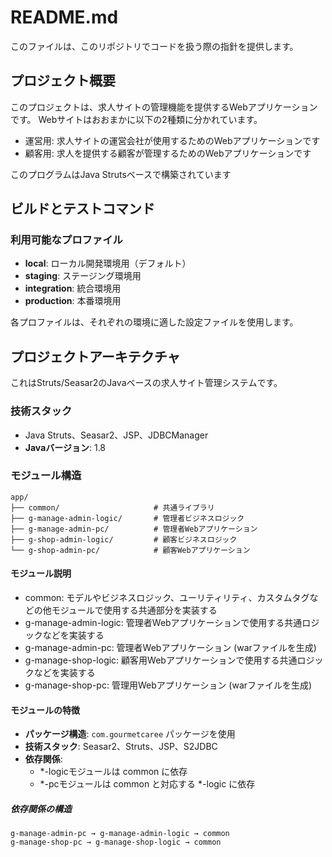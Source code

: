 # README.md

このファイルは、このリポジトリでコードを扱う際の指針を提供します。

## プロジェクト概要

このプロジェクトは、求人サイトの管理機能を提供するWebアプリケーションです。
Webサイトはおおまかに以下の2種類に分かれています。

- 運営用: 求人サイトの運営会社が使用するためのWebアプリケーションです
- 顧客用: 求人を提供する顧客が管理するためのWebアプリケーションです

このプログラムはJava Strutsベースで構築されています

## ビルドとテストコマンド

### 利用可能なプロファイル

- **local**: ローカル開発環境用（デフォルト）
- **staging**: ステージング環境用
- **integration**: 統合環境用
- **production**: 本番環境用

各プロファイルは、それぞれの環境に適した設定ファイルを使用します。

## プロジェクトアーキテクチャ

これはStruts/Seasar2のJavaベースの求人サイト管理システムです。

### 技術スタック
- Java Struts、Seasar2、JSP、JDBCManager
- **Javaバージョン**: 1.8

### モジュール構造
```
app/
├── common/                     # 共通ライブラリ
├── g-manage-admin-logic/       # 管理者ビジネスロジック
├── g-manage-admin-pc/          # 管理者Webアプリケーション
├── g-shop-admin-logic/         # 顧客ビジネスロジック  
└── g-shop-admin-pc/            # 顧客Webアプリケーション
```

#### モジュール説明

- common: モデルやビジネスロジック、ユーリティリティ、カスタムタグなどの他モジュールで使用する共通部分を実装する
- g-manage-admin-logic: 管理者Webアプリケーションで使用する共通ロジックなどを実装する
- g-manage-admin-pc: 管理者Webアプリケーション (warファイルを生成)
- g-manage-shop-logic: 顧客用Webアプリケーションで使用する共通ロジックなどを実装する
- g-manage-shop-pc: 管理用Webアプリケーション (warファイルを生成)

#### モジュールの特徴

- **パッケージ構造**: `com.gourmetcaree` パッケージを使用
- **技術スタック**: Seasar2、Struts、JSP、S2JDBC
- **依存関係**: 
  - *-logicモジュールは common に依存
  - *-pcモジュールは common と対応する *-logic に依存

##### 依存関係の構造

```
g-manage-admin-pc → g-manage-admin-logic → common
g-manage-shop-pc → g-manage-shop-logic → common
```


